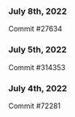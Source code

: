 ### July 8th, 2022

Commit #27634

### July 5th, 2022

Commit #314353


### July 4th, 2022

Commit #72281
